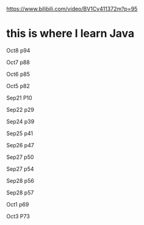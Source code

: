 https://www.bilibili.com/video/BV1Cv411372m?p=95
# this is where I learn Java

Oct8 p94

Oct7 p88

Oct6 p85

Oct5 p82

Sep21 P10 

Sep22 p29

Sep24 p39

Sep25 p41

Sep26 p47

Sep27 p50

Sep27 p54

Sep28 p56

Sep28 p57

Oct1 p69

Oct3 P73
